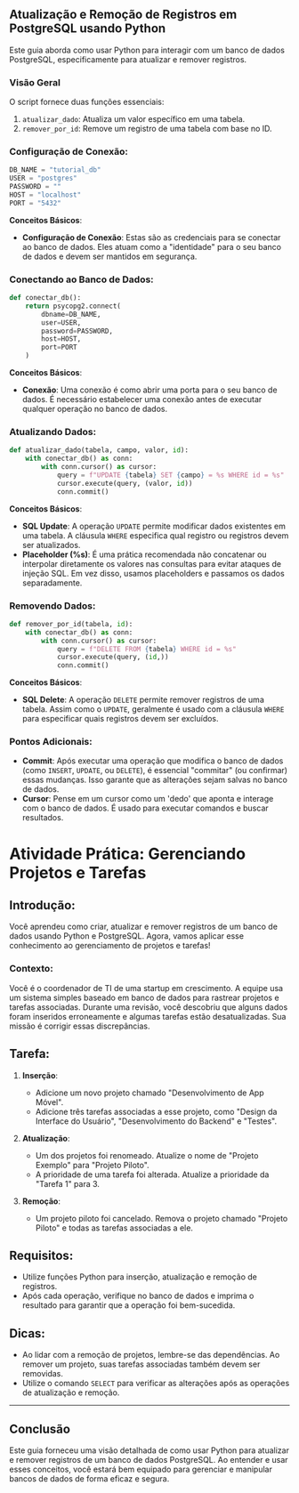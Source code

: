 ## Atualização e Remoção de Registros em PostgreSQL usando Python

Este guia aborda como usar Python para interagir com um banco de dados PostgreSQL, especificamente para atualizar e remover registros. 

### Visão Geral

O script fornece duas funções essenciais:
1. `atualizar_dado`: Atualiza um valor específico em uma tabela.
2. `remover_por_id`: Remove um registro de uma tabela com base no ID.

### Configuração de Conexão:

```python
DB_NAME = "tutorial_db"
USER = "postgres"
PASSWORD = ""
HOST = "localhost"
PORT = "5432"
```

**Conceitos Básicos**:
- **Configuração de Conexão**: Estas são as credenciais para se conectar ao banco de dados. Eles atuam como a "identidade" para o seu banco de dados e devem ser mantidos em segurança.

### Conectando ao Banco de Dados:

```python
def conectar_db():
    return psycopg2.connect(
        dbname=DB_NAME,
        user=USER,
        password=PASSWORD,
        host=HOST,
        port=PORT
    )
```

**Conceitos Básicos**:
- **Conexão**: Uma conexão é como abrir uma porta para o seu banco de dados. É necessário estabelecer uma conexão antes de executar qualquer operação no banco de dados.

### Atualizando Dados:

```python
def atualizar_dado(tabela, campo, valor, id):
    with conectar_db() as conn:
        with conn.cursor() as cursor:
            query = f"UPDATE {tabela} SET {campo} = %s WHERE id = %s"
            cursor.execute(query, (valor, id))
            conn.commit()
```

**Conceitos Básicos**:
- **SQL Update**: A operação `UPDATE` permite modificar dados existentes em uma tabela. A cláusula `WHERE` especifica qual registro ou registros devem ser atualizados.
- **Placeholder (%s)**: É uma prática recomendada não concatenar ou interpolar diretamente os valores nas consultas para evitar ataques de injeção SQL. Em vez disso, usamos placeholders e passamos os dados separadamente.

### Removendo Dados:

```python
def remover_por_id(tabela, id):
    with conectar_db() as conn:
        with conn.cursor() as cursor:
            query = f"DELETE FROM {tabela} WHERE id = %s"
            cursor.execute(query, (id,))
            conn.commit()
```

**Conceitos Básicos**:
- **SQL Delete**: A operação `DELETE` permite remover registros de uma tabela. Assim como o `UPDATE`, geralmente é usado com a cláusula `WHERE` para especificar quais registros devem ser excluídos.

### Pontos Adicionais:

- **Commit**: Após executar uma operação que modifica o banco de dados (como `INSERT`, `UPDATE`, ou `DELETE`), é essencial "commitar" (ou confirmar) essas mudanças. Isso garante que as alterações sejam salvas no banco de dados.
- **Cursor**: Pense em um cursor como um 'dedo' que aponta e interage com o banco de dados. É usado para executar comandos e buscar resultados.

# Atividade Prática: Gerenciando Projetos e Tarefas

## Introdução:

Você aprendeu como criar, atualizar e remover registros de um banco de dados usando Python e PostgreSQL. Agora, vamos aplicar esse conhecimento ao gerenciamento de projetos e tarefas!

### Contexto:

Você é o coordenador de TI de uma startup em crescimento. A equipe usa um sistema simples baseado em banco de dados para rastrear projetos e tarefas associadas. Durante uma revisão, você descobriu que alguns dados foram inseridos erroneamente e algumas tarefas estão desatualizadas. Sua missão é corrigir essas discrepâncias.

## Tarefa:

1. **Inserção**:
    - Adicione um novo projeto chamado "Desenvolvimento de App Móvel".
    - Adicione três tarefas associadas a esse projeto, como "Design da Interface do Usuário", "Desenvolvimento do Backend" e "Testes".

2. **Atualização**:
    - Um dos projetos foi renomeado. Atualize o nome de "Projeto Exemplo" para "Projeto Piloto".
    - A prioridade de uma tarefa foi alterada. Atualize a prioridade da "Tarefa 1" para 3.

3. **Remoção**:
    - Um projeto piloto foi cancelado. Remova o projeto chamado "Projeto Piloto" e todas as tarefas associadas a ele.

## Requisitos:

- Utilize funções Python para inserção, atualização e remoção de registros.
- Após cada operação, verifique no banco de dados e imprima o resultado para garantir que a operação foi bem-sucedida.

## Dicas:

- Ao lidar com a remoção de projetos, lembre-se das dependências. Ao remover um projeto, suas tarefas associadas também devem ser removidas.
- Utilize o comando `SELECT` para verificar as alterações após as operações de atualização e remoção.

---

## Conclusão

Este guia forneceu uma visão detalhada de como usar Python para atualizar e remover registros de um banco de dados PostgreSQL. Ao entender e usar esses conceitos, você estará bem equipado para gerenciar e manipular bancos de dados de forma eficaz e segura.

